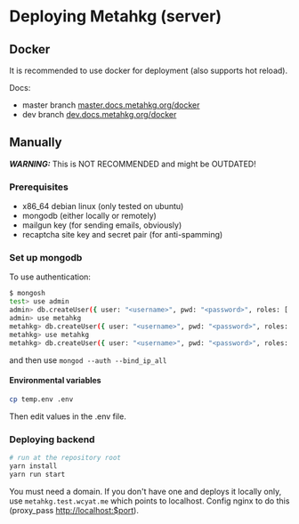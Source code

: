 # Deploying Metahkg (server)

## Docker

It is recommended to use docker for deployment (also supports hot reload).

Docs:

- master branch [master.docs.metahkg.org/docker](https://master.docs.metahkg.org/docker)
- dev branch [dev.docs.metahkg.org/docker](https://dev.docs.metahkg.org/docker)

## Manually

**_WARNING:_** This is NOT RECOMMENDED and might be OUTDATED!

### Prerequisites

- x86_64 debian linux (only tested on ubuntu)
- mongodb (either locally or remotely)
- mailgun key (for sending emails, obviously)
- recaptcha site key and secret pair (for anti-spamming)

### Set up mongodb

To use authentication:

```bash
$ mongosh
test> use admin
admin> db.createUser({ user: "<username>", pwd: "<password>", roles: [ "root", "userAdminAnyDatabase" ])
admin> use metahkg
metahkg> db.createUser({ user: "<username>", pwd: "<password>", roles: [ { role: "readWrite", db: "metahkg" } ] })
metahkg> use metahkg
metahkg> db.createUser({ user: "<username>", pwd: "<password>", roles: [ { role: "readWrite", db: "metahkg" } ] })
```

and then use `mongod --auth --bind_ip_all`

#### Environmental variables

```bash
cp temp.env .env
```

Then edit values in the .env file.

### Deploying backend

```bash
# run at the repository root
yarn install
yarn run start
```

You must need a domain. If you don't have one and deploys it locally only,
use `metahkg.test.wcyat.me` which points to localhost. Config nginx to do this
(proxy_pass <http://localhost:$port>).
